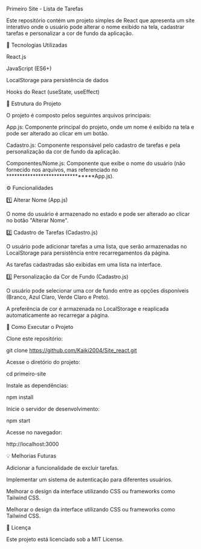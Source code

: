 Primeiro Site - Lista de Tarefas

Este repositório contém um projeto simples de React que apresenta um site interativo onde o usuário pode alterar o nome exibido na tela, cadastrar tarefas e personalizar a cor de fundo da aplicação.

📌 Tecnologias Utilizadas

React.js

JavaScript (ES6+)

LocalStorage para persistência de dados

Hooks do React (useState, useEffect)

📂 Estrutura do Projeto

O projeto é composto pelos seguintes arquivos principais:

App.js: Componente principal do projeto, onde um nome é exibido na tela e pode ser alterado ao clicar em um botão.

Cadastro.js: Componente responsável pelo cadastro de tarefas e pela personalização da cor de fundo da aplicação.

Componentes/Nome.js: Componente que exibe o nome do usuário (não fornecido nos arquivos, mas referenciado no ********************************App.js).

⚙️ Funcionalidades

1️⃣ Alterar Nome (App.js)

O nome do usuário é armazenado no estado e pode ser alterado ao clicar no botão "Alterar Nome".

2️⃣ Cadastro de Tarefas (Cadastro.js)

O usuário pode adicionar tarefas a uma lista, que serão armazenadas no LocalStorage para persistência entre recarregamentos da página.

As tarefas cadastradas são exibidas em uma lista na interface.

3️⃣ Personalização da Cor de Fundo (Cadastro.js)

O usuário pode selecionar uma cor de fundo entre as opções disponíveis (Branco, Azul Claro, Verde Claro e Preto).

A preferência de cor é armazenada no LocalStorage e reaplicada automaticamente ao recarregar a página.

🚀 Como Executar o Projeto

Clone este repositório:

git clone https://github.com/Kaiki2004/Site_react.git

Acesse o diretório do projeto:

cd primeiro-site

Instale as dependências:

npm install

Inicie o servidor de desenvolvimento:

npm start

Acesse no navegador:

http://localhost:3000

💡 Melhorias Futuras

Adicionar a funcionalidade de excluir tarefas.

Implementar um sistema de autenticação para diferentes usuários.

Melhorar o design da interface utilizando CSS ou frameworks como Tailwind CSS.





Melhorar o design da interface utilizando CSS ou frameworks como Tailwind CSS.

📜 Licença

Este projeto está licenciado sob a MIT License.
